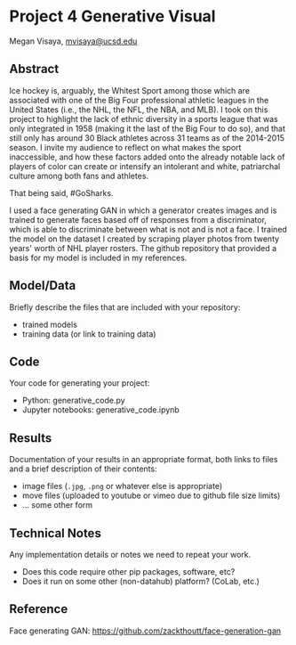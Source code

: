 # Project 4 Generative Visual

Megan Visaya, mvisaya@ucsd.edu

## Abstract

Ice hockey is, arguably, the Whitest Sport among those which are associated with one of the Big Four professional athletic
leagues in the United States (i.e., the NHL, the NFL, the NBA, and MLB). I took on this project to highlight the lack of
ethnic diversity in a sports league that was only integrated in 1958 (making it the last of the Big Four to do so), and that
still only has around 30 Black athletes across 31 teams as of the 2014-2015 season. I invite my audience to reflect on 
what makes the sport inaccessible, and how these factors added onto the already notable lack of players of
color can create or intensify an intolerant and white, patriarchal culture among both fans and athletes.  

That being said, #GoSharks.

I used a face generating GAN in which a generator creates images and is trained to generate faces based off of responses from a 
discriminator, which is able to discriminate between what is not and is not a face. I trained the model on the dataset I created
by scraping player photos from twenty years' worth of NHL player rosters. The github repository that provided a basis for my model is
included in my references.


## Model/Data

Briefly describe the files that are included with your repository:
- trained models
- training data (or link to training data)

## Code

Your code for generating your project:
- Python: generative_code.py
- Jupyter notebooks: generative_code.ipynb

## Results

Documentation of your results in an appropriate format, both links to files and a brief description of their contents:
- image files (`.jpg`, `.png` or whatever else is appropriate)
- move files (uploaded to youtube or vimeo due to github file size limits)
- ... some other form

## Technical Notes

Any implementation details or notes we need to repeat your work. 
- Does this code require other pip packages, software, etc?
- Does it run on some other (non-datahub) platform? (CoLab, etc.)

## Reference

Face generating GAN: https://github.com/zackthoutt/face-generation-gan
